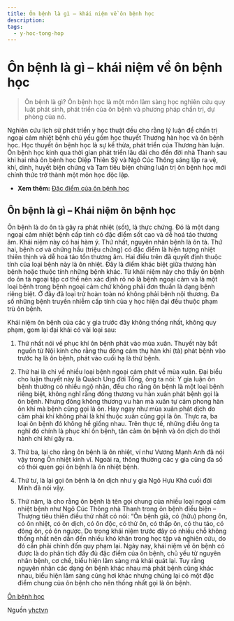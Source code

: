 ```yaml
---
title: Ôn bệnh là gì – khái niệm về ôn bệnh học
description: 
tags:
  - y-hoc-tong-hop
---
```


# Ôn bệnh là gì – khái niệm về ôn bệnh học 

> Ôn bệnh là gì? Ôn bệnh học là một môn lâm sàng học nghiên cứu quy luật phát sinh, phát triển của ôn bệnh và phương pháp chẩn trị, dự phòng của nó.


Nghiên cứu lịch sử phát triển y học thuật đều cho rằng lý luận để chẩn trị ngoại cảm nhiệt bệnh chủ yếu gồm học thuyết Thương hàn học và ôn bệnh học. Học thuyết ôn bệnh học là sự kế thừa, phát triển của Thương hàn luận. Ôn bệnh học kinh qua thời gian phát triển lâu dài cho đến đời nhà Thanh sau khi hai nhà ôn bệnh học Diệp Thiên Sỹ và Ngô Cúc Thông sáng lập ra vệ, khí, dinh, huyết biện chứng và Tam tiêu biện chứng luận trị ôn bệnh học mới chính thức trở thành một môn học độc lập.


* **Xem thêm:** [Đặc điểm của ôn bệnh học](/yhctvn/dac-diem-cua-on-benh-hoc)


## Ôn bệnh là gì – Khái niệm ôn bệnh học


Ôn bệnh là do ôn tà gây ra phát nhiệt (sốt), là thực chứng. Đó là một dạng ngoại cảm nhiệt bệnh cấp tính có đặc điểm sốt cao và dễ hoá táo thương âm. Khái niệm này có hai hàm ý. Thứ nhất, nguyên nhân bệnh là ôn tà. Thứ hai, bệnh cơ và chứng hầu (triệu chứng) có đặc điểm là hiện tượng nhiệt thiên thịnh và dễ hoá táo tổn thương âm. Hai điều trên đã quyết định thuộc tính của loại bệnh này là ôn nhiệt. Đây là điểm khác biệt giữa thương hàn bệnh hoặc thuộc tính những bệnh khác. Từ khái niệm này cho thấy ôn bệnh do ôn tà ngoại tập cơ thể nên xác định rõ nó là bệnh ngoại cảm và là một loại bệnh trong bệnh ngoại cảm chứ không phải đơn thuần là dạng bệnh riêng biệt. Ở đây đã loại trừ hoàn toàn nó không phải bệnh nội thương. Đa số những bệnh truyền nhiễm cấp tính của y học hiện đại đều thuộc phạm trù ôn bệnh.


Khái niệm ôn bệnh của các y gia trước đây không thống nhất, không quy phạm, gom lại đại khái có vài loại sau:


1. Thứ nhất nói về phục khí ôn bệnh phát vào mùa xuân. Thuyết này bắt nguồn từ Nội kinh cho rằng thu đông cảm thụ hàn khí (tà) phát bệnh vào trước hạ là ôn bệnh, phát vào cuối hạ là thử bệnh.


2. Thứ hai là chỉ về nhiều loại bệnh ngoại cảm phát về mùa xuân. Đại biểu cho luận thuyết này là Quách Ung đời Tống, ông ta nói: Y gia luận ôn bệnh thường có nhiều ngộ nhận, đều cho rằng ôn bệnh là một loại bệnh riêng biệt, không nghĩ rằng đông thương vu hàn xuân phát bệnh gọi là ôn bệnh. Nhưng đông không thương vu hàn mà xuân tự cảm phong hàn ôn khí mà bệnh cũng gọi là ôn. Hay ngay như mùa xuân phát dịch do cảm phải khí không phải là khí thuộc xuân cũng gọi là ôn. Thực ra, ba loại ôn bệnh đó không hề giống nhau. Trên thực tế, những điều ông ta nghĩ đó chính là phục khí ôn bệnh, tân cảm ôn bệnh và ôn dịch do thời hành chi khí gây ra.


3. Thứ ba, lại cho rằng ôn bệnh là ôn nhiệt, ví như Vương Mạnh Anh đã nói vậy trong Ôn nhiệt kinh vĩ. Ngoài ra, thông thường các y gia cũng đa số có thói quen gọi ôn bệnh là ôn nhiệt bệnh.





4. Thứ tư, là lại gọi ôn bệnh là ôn dịch như y gia Ngô Hựu Khả cuối đời Minh đã nói vậy.


5. Thứ năm, là cho rằng ôn bệnh là tên gọi chung của nhiều loại ngoại cảm nhiệt bệnh như Ngô Cúc Thông nhà Thanh trong ôn bệnh điều biện – Thượng tiêu thiên điều thứ nhất có nói: “Ôn bệnh giả, có (hữu) phong ôn, có ôn nhiệt, có ôn dịch, có ôn độc, có thử ôn, có thấp ôn, có thu táo, có đông ôn, có ôn ngược. Do trong khái niệm trước đây có nhiều chỗ không thống nhất nên dẫn đến nhiều khó khăn trong học tập và nghiên cứu, do đó cần phải chỉnh đốn quy phạm lại. Ngày nay, khái niệm về ôn bệnh có được là do phân tích đầy đủ đặc điểm của ôn bệnh, chủ yếu từ nguyên nhân bệnh, cơ chế, biểu hiện lâm sàng mà khái quát lại. Tuy rằng nguyên nhân các dạng ôn bệnh khác nhau mà phát bệnh cũng khác nhau, biểu hiện lâm sàng cũng hơi khác nhưng chúng lại có một đặc điểm chung của ôn bệnh cho nên thống nhất gọi là ôn bệnh.





[Ôn bệnh học](/yhctvn/tag/on-benh-hoc)

Nguồn [yhctvn](https://yhctvn.com/on-benh-la-gi-khai-niem-ve-on-benh-hoc/)
